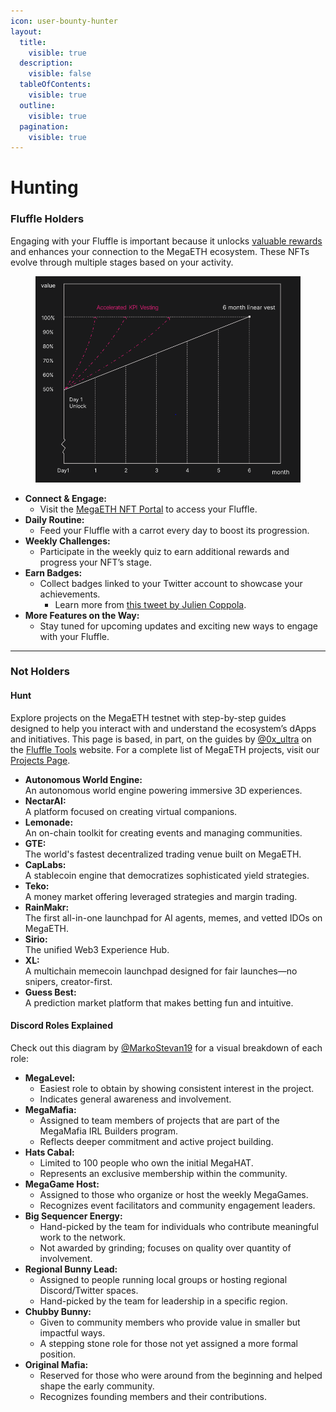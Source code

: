 ```yaml
---
icon: user-bounty-hunter
layout:
  title:
    visible: true
  description:
    visible: false
  tableOfContents:
    visible: true
  outline:
    visible: true
  pagination:
    visible: true
---
```


# Hunting

### Fluffle Holders

Engaging with your Fluffle is important because it unlocks [valuable rewards](https://www.megaeth.com/thefluffle) and enhances your connection to the MegaETH ecosystem. These NFTs evolve through multiple stages based on your activity.

<div data-full-width="true"><figure><img src="../../.gitbook/assets/image (4).png" alt="" width="563"><figcaption></figcaption></figure></div>

* **Connect & Engage:**
  * Visit the [MegaETH NFT Portal](https://nft.megaeth.com/) to access your Fluffle.
* **Daily Routine:**
  * Feed your Fluffle with a carrot every day to boost its progression.
* **Weekly Challenges:**
  * Participate in the weekly quiz to earn additional rewards and progress your NFT’s stage.
* **Earn Badges:**
  * Collect badges linked to your Twitter account to showcase your achievements.
    * Learn more from [this tweet by Julien Coppola](https://x.com/juliencoppola/status/1905251593777262617).
* **More Features on the Way:**
  * Stay tuned for upcoming updates and exciting new ways to engage with your Fluffle.

***

### Not Holders

#### Hunt

Explore projects on the MegaETH testnet with step-by-step guides designed to help you interact with and understand the ecosystem’s dApps and initiatives. This page is based, in part, on the guides by [@0x\_ultra](https://x.com/0x_ultra/status/1903100994277474567) on the [Fluffle Tools](https://www.fluffle.tools/explore) website. For a complete list of MegaETH projects, visit our[ Projects Page](../../community-and-projects/ecosystem/projects.md).

* **Autonomous World Engine:**\
  An autonomous world engine powering immersive 3D experiences.
* **NectarAI:**\
  A platform focused on creating virtual companions.
* **Lemonade:**\
  An on-chain toolkit for creating events and managing communities.
* **GTE:**\
  The world's fastest decentralized trading venue built on MegaETH.
* **CapLabs:**\
  A stablecoin engine that democratizes sophisticated yield strategies.
* **Teko:**\
  A money market offering leveraged strategies and margin trading.
* **RainMakr:**\
  The first all-in-one launchpad for AI agents, memes, and vetted IDOs on MegaETH.
* **Sirio:**\
  The unified Web3 Experience Hub.
* **XL:**\
  A multichain memecoin launchpad designed for fair launches—no snipers, creator-first.
* **Guess Best:**\
  A prediction market platform that makes betting fun and intuitive.

#### Discord Roles Explained

Check out this diagram by [@MarkoStevan19](https://x.com/MarkoStevan19/status/1881688979638300713) for a visual breakdown of each role:

* **MegaLevel:**
  * Easiest role to obtain by showing consistent interest in the project.
  * Indicates general awareness and involvement.
* **MegaMafia:**
  * Assigned to team members of projects that are part of the MegaMafia IRL Builders program.
  * Reflects deeper commitment and active project building.
* **Hats Cabal:**
  * Limited to 100 people who own the initial MegaHAT.
  * Represents an exclusive membership within the community.
* **MegaGame Host:**
  * Assigned to those who organize or host the weekly MegaGames.
  * Recognizes event facilitators and community engagement leaders.
* **Big Sequencer Energy:**
  * Hand-picked by the team for individuals who contribute meaningful work to the network.
  * Not awarded by grinding; focuses on quality over quantity of involvement.
* **Regional Bunny Lead:**
  * Assigned to people running local groups or hosting regional Discord/Twitter spaces.
  * Hand-picked by the team for leadership in a specific region.
* **Chubby Bunny:**
  * Given to community members who provide value in smaller but impactful ways.
  * A stepping stone role for those not yet assigned a more formal position.
* **Original Mafia:**
  * Reserved for those who were around from the beginning and helped shape the early community.
  * Recognizes founding members and their contributions.
